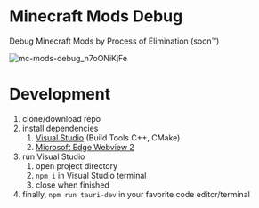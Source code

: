 # Minecraft Mods Debug

Debug Minecraft Mods by Process of Elimination (soon™)

![mc-mods-debug_n7oONiKjFe](https://user-images.githubusercontent.com/3277769/120883012-25588500-c5db-11eb-9a56-e65a89baba8a.png)

# Development

1. clone/download repo
1. install dependencies
   1. [Visual Studio](https://visualstudio.microsoft.com) (Build Tools C++, CMake)
   1. [Microsoft Edge Webview 2](https://developer.microsoft.com/en-us/microsoft-edge/webview2/#download-section)
1. run Visual Studio
   1. open project directory
   1. `npm i` in Visual Studio terminal
   1. close when finished
1. finally, `npm run tauri-dev` in your favorite code editor/terminal

